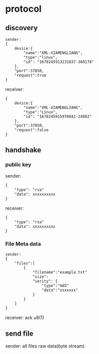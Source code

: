 # protocol
## discovery
```
sender:
{
    device:{
        "name":"XML-XIAMENGLIANG",
        "type":"linux",
        "id": "1678245913231837-368178"
    },
    "port":37850,
    "request":true
}
```

receiver:
```
{
    device:{
        "name":"XML-XIAMENGLIANG",
        "type":"Linux",
        "id": "1678245915970841-24082"
    },
    "port":37850,
    "request":false
}
```

## handshake

### public key
sender:
```
{
    "type": "rsa"
    "data": xxxxxxxxxx
}
```

receiver:
```
{
    "type": "rsa"
    "data": xxxxxxxxxx
}
```

### File Meta data
```
sender:
{
    "files":[
        {
            "filename":"example.txt"
            "size":
            "verity": {
                "type":"md5"
                "data":"xxxxxxx"
            }
        }
    ]
}
```

receiver:
ack u8(1)

## send file
sender:
all files raw data(byte stream)